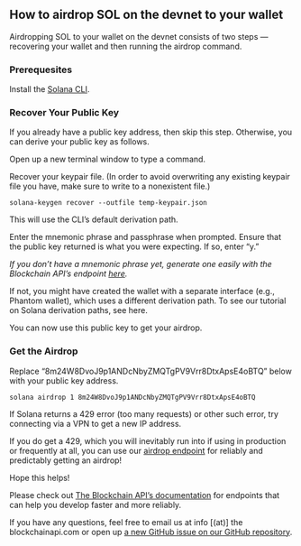 ## How to airdrop SOL on the devnet to your wallet

Airdropping SOL to your wallet on the devnet consists of two steps — recovering your wallet and then running the airdrop command.

### Prerequesites

Install the <a href="https://docs.solana.com/cli/install-solana-cli-tools">Solana CLI</a>.

### Recover Your Public Key

If you already have a public key address, then skip this step. Otherwise, you can derive your public key as follows.

Open up a new terminal window to type a command.

Recover your keypair file. (In order to avoid overwriting any existing keypair file you have, make sure to write to a nonexistent file.)

```
solana-keygen recover --outfile temp-keypair.json
```

This will use the CLI’s default derivation path.

Enter the mnemonic phrase and passphrase when prompted. Ensure that the public key returned is what you were expecting. If so, enter “y.”

<em>If you don’t have a mnemonic phrase yet, generate one easily with the Blockchain API’s endpoint <a target="_blank" href="https://docs.theblockchainapi.com/#tag/Solana-Wallet/paths/~1v1~1solana~1wallet~1secret_recovery_phrase/post">here</a>. </em>

If not, you might have created the wallet with a separate interface (e.g., Phantom wallet), which uses a different derivation path. To see our tutorial on Solana derivation paths, see here.

You can now use this public key to get your airdrop.

### Get the Airdrop

Replace “8m24W8DvoJ9p1ANDcNbyZMQTgPV9Vrr8DtxApsE4oBTQ” below with your public key address.

```
solana airdrop 1 8m24W8DvoJ9p1ANDcNbyZMQTgPV9Vrr8DtxApsE4oBTQ
```

If Solana returns a 429 error (too many requests) or other such error, try connecting via a VPN to get a new IP address.

If you do get a 429, which you will inevitably run into if using in production or frequently at all, you can use our
<a href="https://docs.theblockchainapi.com/#tag/Solana-Wallet/paths/~1v1~1solana~1wallet~1airdrop/post" target="_blank">airdrop endpoint</a> for reliably and predictably getting an airdrop!

Hope this helps! 

Please check out <a href="https://docs.theblockchainapi.com/" target="_blank">The Blockchain API’s documentation</a> for endpoints that can help you develop faster and more reliably. 

If you have any questions, feel free to email us at info [(at)] the blockchainapi.com or open up <a href="https://github.com/BL0CK-X/the-blockchain-api/issues/new" target="_blank">a new GitHub issue on our GitHub repository</a>.
